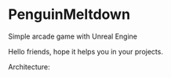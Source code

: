 # PenguinMeltdown
Simple arcade game with Unreal Engine

Hello friends, hope it helps you in your projects.

Architecture:

